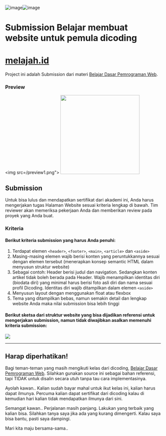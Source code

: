 ![image](https://github.com/rotua1005/Web-Dasar-Dicoding-Web-Taekwondo/assets/129968626/c57dc2f2-7692-4b35-9d7b-62eb419ec2fe)![image](https://github.com/rotua1005/Web-Dasar-Dicoding-Web-Taekwondo/assets/129968626/c416b081-979b-40b4-99f8-7496f76b3d17)  <h1>Submission Belajar membuat website untuk pemula dicoding</h1>
# [melajah.id](https://melajah.id)
Project ini adalah Submission dari materi [Belajar Dasar Pemrograman Web](https://www.dicoding.com/academies/123).

### Preview
<img src=/preview1.png">
<img src="screenshot/preview2.png" width=256>

## Submission
Untuk bisa lulus dan mendapatkan sertifikat dari akademi ini, Anda harus mengerjakan tugas Halaman Website sesuai kriteria lengkap di bawah. Tim reviewer akan memeriksa pekerjaan Anda dan memberikan review pada proyek yang Anda buat.

### Kriteria
#### Berikut kriteria submission yang harus Anda penuhi:

1. Terdapat elemen `<header>`, `<footer>`, `<main>`, `<article>` dan `<aside>`
2. Masing-masing elemen wajib berisi konten yang peruntukkannya sesuai dengan elemen tersebut (menerapkan konsep semantic HTML dalam menyusun struktur website)
3. Sebagai contoh: Header berisi judul dan navigation. Sedangkan konten artikel tidak boleh berada pada Header. Wajib menampilkan identitas diri (biodata diri) yang minimal harus berisi foto asli diri dan nama sesuai profil Dicoding. Identitas diri wajib ditampilkan dalam elemen `<aside>`
4. Menyusun layout dengan menggunakan float atau flexbox
5. Tema yang ditampilkan bebas, namun semakin detail dan lengkap website Anda maka nilai submission bisa lebih tinggi
  
#### Berikut sketsa dari struktur website yang bisa dijadikan referensi untuk mengerjakan submission, namun tidak diwajibkan asalkan memenuhi kriteria submission:
<img src="https://dicodingacademy.blob.core.windows.net/academies/201912201353083e09e5a62ad3d25699611878328847ee.png">

---

## Harap diperhatikan!
Bagi teman-teman yang masih mengikuti kelas dari dicoding, [Belajar Dasar Pemrograman Web](https://www.dicoding.com/academies/123). Silahkan gunakan source ini sebagai bahan referensi, tapi TIDAK untuk disalin secara utuh tanpa tau cara implementasinya.

Ayolah kawan.. Kalian sudah bayar mahal untuk ikut kelas ini, kalian harus dapat ilmunya. Percuma kalian dapat sertifikat dari dicoding kalau di kemudian hari kalian tidak mendapatkan ilmunya dari sini.

Semangat kawan.. Perjalanan masih panjang. Lakukan yang terbaik yang kalian bisa. Silahkan tanya saya jika ada yang kurang dimengerti. Kalau saya bisa bantu, pasti saya dampingi.

Mari kita maju bersama-sama..
